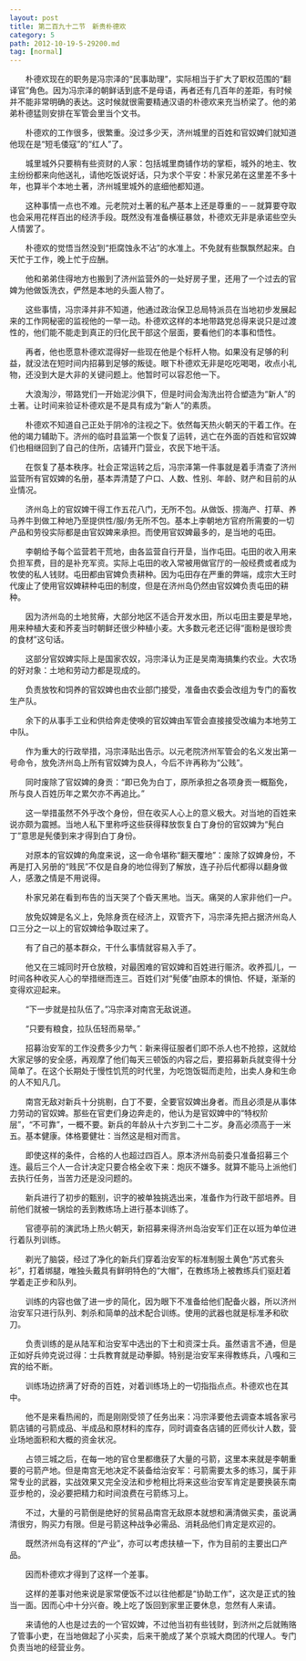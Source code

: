 ```yaml
---
layout: post
title: 第二百九十二节　新贵朴德欢
category: 5
path: 2012-10-19-5-29200.md
tag: [normal]
---
```


　　朴德欢现在的职务是冯宗泽的“民事助理”，实际相当于扩大了职权范围的“翻译官”角色。因为冯宗泽的朝鲜话到底不是母语，再者还有几百年的差距，有时候并不能非常明确的表达。这时候就很需要精通汉语的朴德欢来充当桥梁了。他的弟弟朴德猛则安排在军管会里当个文书。

　　朴德欢的工作很多，很繁重。没过多少天，济州城里的百姓和官奴婢们就知道他现在是“短毛倭寇”的“红人”了。

　　城里城外只要稍有些资财的人家：包括城里商铺作坊的掌柜，城外的地主、牧主纷纷都来向他送礼，请他吃饭说好话，只为求个平安：朴家兄弟在这里差不多十年，也算半个本地土著，济州城里城外的底细他都知道。

　　这种事情一点也不难。元老院对土著的私产基本上还是尊重的－－就算要夺取也会采用花样百出的经济手段。既然没有准备横征暴敛，朴德欢无非是承诺些空头人情罢了。

　　朴德欢的觉悟当然没到“拒腐蚀永不沾”的水准上。不免就有些飘飘然起来。白天忙于工作，晚上忙于应酬。

　　他和弟弟住得地方也搬到了济州监营外的一处好房子里，还用了一个过去的官婢为他做饭洗衣，俨然是本地的头面人物了。

　　这些事情，冯宗泽并非不知道，他通过政治保卫总局特派员在当地初步发展起来的工作网秘密的监视他的一举一动。朴德欢这样的本地带路党总得来说只是过渡性的，他们能不能走到真正的归化民干部这个层面，要看他们的本事和悟性。

　　再者，他也愿意朴德欢混得好一些现在他是个标杆人物。如果没有足够的利益，就没法在短时间内招募到足够的叛徒。眼下朴德欢无非是吃吃喝喝，收点小礼物，还没到大是大非的关键问题上。他暂时可以容忍他一下。

　　大浪淘沙，带路党们一开始泥沙俱下，但是时间会淘洗出符合塑造为“新人”的土著。让时间来验证朴德欢是不是具有成为“新人”的素质。

　　朴德欢不知道自己正处于阴冷的注视之下。依然每天热火朝天的干着工作。在他的竭力辅助下。济州的临时县监第一个恢复了运转，逃亡在外面的百姓和官奴婢们也相继回到了自己的住所，店铺开门营业，农民下地干活。

　　在恢复了基本秩序。社会正常运转之后，冯宗泽第一件事就是着手清查了济州监营所有官奴婢的名册，基本弄清楚了户口、人数、性别、年龄、财产和目前的从业情况。

　　济州岛上的官奴婢干得工作五花八门，无所不包。从做饭、捞海产、打草、养马养牛到做工种地乃至提供性/服/务无所不包。基本上李朝地方官府所需要的一切产品和劳役实际都是由官奴婢来承担。而使用官奴婢最多的，是当地的屯田。

　　李朝给予每个监营若干荒地，由各监营自行开垦，当作屯田。屯田的收入用来负担军费，目的是补充军资。实际上屯田的收入常被用做官厅的一般经费或者成为牧使的私人钱财。屯田都由官婢负责耕种。因为屯田存在严重的弊端，成宗大王时代废止了使用官奴婢耕种屯田的制度，但是在济州岛仍然由官奴婢负责屯田的耕种。

　　因为济州岛的土地贫瘠，大部分地区不适合开发水田，所以屯田主要是旱地，用来种植大麦和荞麦当时朝鲜还很少种植小麦。大多数元老还记得“面粉是很珍贵的食材”这句话。

　　这部分官奴婢实际上是国家农奴，冯宗泽认为正是吴南海搞集约农业。大农场的好对象：土地和劳动力都是现成的。

　　负责放牧和饲养的官奴婢也由农业部门接受，准备由农委会改组为专门的畜牧生产队。

　　余下的从事手工业和供给奔走使唤的官奴婢由军管会直接接受改编为本地劳工中队。

　　作为重大的行政举措，冯宗泽贴出告示。以元老院济州军管会的名义发出第一号命令，放免济州岛上所有官奴婢为良人，今后不许再称为“公贱”。

　　同时废除了官奴婢的身贡：“即已免为白丁，原所承担之各项身贡一概豁免，所与良人百姓历年之累欠亦不再追比。”

　　这一举措虽然不外乎改个身份，但在收买人心上的意义极大。对当地的百姓来说亦颇为震撼。当地人私下里称呼这些获得释放恢复白丁身份的官奴婢为“髡白丁”意思是髡倭到来才得到白丁身份。

　　对原本的官奴婢的角度来说，这一命令堪称“翻天覆地”：废除了奴婢身份，不再是打入另册的“贱民”不仅是自身的地位得到了解放，连子孙后代都得以翻身做人，感激之情是不用说得。

　　朴家兄弟在看到布告的当天哭了个昏天黑地。当天。痛哭的人家非他们一户。

　　放免奴婢是名义上，免除身贡在经济上，双管齐下，冯宗泽先把占据济州岛人口三分之一以上的官奴婢给争取过来了。

　　有了自己的基本群众，干什么事情就容易入手了。

　　他又在三城同时开仓放粮，对最困难的官奴婢和百姓进行赈济。收养孤儿，一时间各种收买人心的举措继而连三。百姓们对“髡倭”由原本的惧怕、怀疑，渐渐的变得欢迎起来。

　　“下一步就是拉队伍了。”冯宗泽对南宫无敌说道。

　　“只要有粮食，拉队伍轻而易举。”

　　招募治安军的工作没费多少力气：新来得征服者们即不杀人也不抢掠，这就给大家足够的安全感，再观摩了他们每天三顿饭的内容之后，要招募新兵就变得十分简单了。在这个长期处于慢性饥荒的时代里，为吃饱饭铤而走险，出卖人身和生命的人不知凡几。

　　南宫无敌对新兵十分挑剔，白丁不要，全要官奴婢出身者。而且必须是从事体力劳动的官奴婢。那些在官吏们身边奔走的，他认为是官奴婢中的“特权阶层”，“不可靠”，一概不要。新兵的年龄从十六岁到二十二岁。身高必须高于一米五。基本健康。体格要健壮：当然这是相对而言。

　　即使这样的条件，合格的人也超过四百人。原本济州岛前委只准备招募三个连。最后三个人一合计决定只要合格全收下来：炮灰不嫌多。就算不能马上派他们去执行任务，当苦力还是没问题的。

　　新兵进行了初步的甄别，识字的被单独挑选出来，准备作为行政干部培养。目前他们就被一锅烩的丢到教练场上进行基本训练了。

　　官德亭前的演武场上热火朝天，新招募来得济州岛治安军们正在以班为单位进行着队列训练。

　　剃光了脑袋，经过了净化的新兵们穿着治安军的标准制服土黄色“苏式套头衫”，打着绑腿，唯独头戴具有鲜明特色的“大帽”，在教练场上被教练兵们驱赶着学着走正步和队列。

　　训练的内容也做了进一步的简化，因为眼下不准备给他们配备火器，所以济州治安军只进行队列、刺杀和简单的战术配合训练。使用的武器也就是标准矛和砍刀。

　　负责训练的是从陆军和治安军中选出的下士和资深士兵。虽然语言不通，但是正如好兵帅克说过得：士兵教育就是动拳脚。特别是治安军来得教练兵，八嘎和三宾的给不断。

　　训练场边挤满了好奇的百姓，对着训练场上的一切指指点点。朴德欢也在其中。

　　他不是来看热闹的，而是刚刚受领了任务出来：冯宗泽要他去调查本城各家弓箭店铺的弓箭成品、半成品和原材料的库存，同时调查各店铺的匠师伙计人数，营业场地面积和大概的资金状况。

　　占领三城之后，在每一地的官仓里都缴获了大量的弓箭，这里本来就是李朝重要的弓箭产地。但是南宫无地决定不装备给治安军：弓箭需要太多的练习，属于非常专业的武器，实战效果又完全没法和步枪相比将来这些治安军肯定是要换装东南亚步枪的，没必要把精力和时间浪费在弓箭练习上。

　　不过，大量的弓箭倒是绝好的贸易品南宫无敌原本就想和满清做买卖，虽说满清很穷，购买力有限。但是弓箭这种战争必需品、消耗品他们肯定是欢迎的。

　　既然济州岛有这样的“产业”，亦可以考虑扶植一下，作为目前的主要出口产品。

　　因而朴德欢才得到了这样一个差事。

　　这样的差事对他来说是家常便饭不过以往他都是“协助工作”，这次是正式的独当一面。因而心中十分兴奋。晚上吃了饭回到家里正要休息，忽然有人来请。

　　来请他的人也是过去的一个官奴婢，不过他当初有些钱财，到济州之后就贿赂了管事小吏，在当地做起了小买卖，后来干脆成了某个京城大商团的代理人。专门负责当地的经营业务。